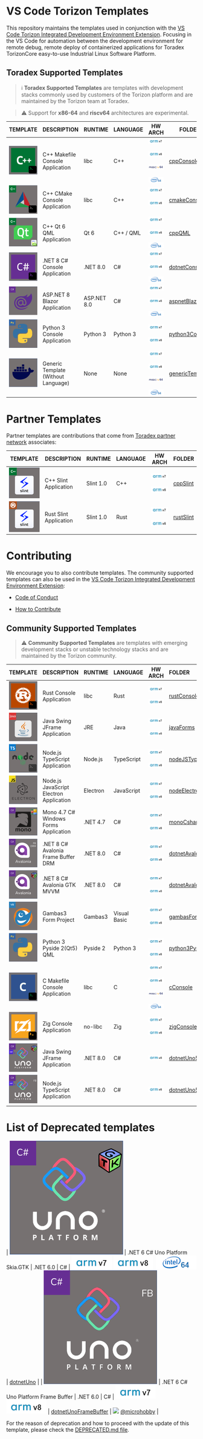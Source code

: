 # VS Code Torizon Templates

This repository maintains the templates used in conjunction with the [VS Code Torizon Integrated Development Environment Extension](https://developer.toradex.com/torizon/application-development/ide-extension/). Focusing in the VS Code for automation between the development environment for remote debug, remote deploy of containerized applications for Toradex TorizonCore easy-to-use Industrial Linux Software Platform.

## Toradex Supported Templates

> ℹ️ **Toradex Supported Templates** are templates with development stacks commonly used by customers of the Torizon platform and are maintained by the Torizon team at Toradex.

> ⚠️ Support for **x86-64** and **riscv64** architectures are experimental.

| TEMPLATE                                    | DESCRIPTION                         | RUNTIME     | LANGUAGE  | HW ARCH                                                                                                                                                                                      | FOLDER                               |
| ------------------------------------------- | ----------------------------------- | ----------- | --------- | -------------------------------------------------------------------------------------------------------------------------------------------------------------------------------------------- | ------------------------------------ |
| ![](assets/img/cppconsole.png?raw=true)     | C++ Makefile Console Application    | libc        | C++       | ![](assets/img/arm32.png?raw=true&id=2) ![](assets/img/arm64.png?raw=true&id=2) ![](assets/img/riscv64.png?raw=true&id=2) ![](assets/img/x8664.png?raw=true&id=2)                            | [cppConsole](./cppConsole)           |
| ![](assets/img/cmakeconsole.png?raw=true)   | C++ CMake Console Application       | libc        | C++       | ![](assets/img/arm32.png?raw=true&id=2) ![](assets/img/arm64.png?raw=true&id=2)                                                                                                              | [cmakeConsole](./cmakeConsole)       |
| ![](assets/img/qt6qml.png?raw=true)         | C++ Qt 6 QML Application            | Qt 6        | C++ / QML | ![](assets/img/arm32.png?raw=true&id=2) ![](assets/img/arm64.png?raw=true&id=2)  ![](assets/img/x8664.png?raw=true&id=2)                                                                     | [cppQML](./cppQML)                   |
| ![](assets/img/dotnetconsole.png?raw=true)  | .NET 8 C# Console Application       | .NET 8.0    | C#        | ![](assets/img/arm32.png?raw=true&id=2) ![](assets/img/arm64.png?raw=true&id=2)  ![](assets/img/x8664.png?raw=true&id=2)                                                                     | [dotnetConsole](./dotnetConsole)     |
| ![](assets/img/aspnetblazor.png?raw=true)   | ASP.NET 8 Blazor Application        | ASP.NET 8.0 | C#        | ![](assets/img/arm32.png?raw=true&id=2) ![](assets/img/arm64.png?raw=true&id=2)  ![](assets/img/x8664.png?raw=true&id=2)                                                                     | [aspnetBlazor](./aspnetBlazor)       |
| ![](assets/img/python3console.png?raw=true) | Python 3 Console Application        | Python 3    | Python 3  | ![](assets/img/arm32.png?raw=true&id=2) ![](assets/img/arm64.png?raw=true&id=2)                                                                                                              | [python3Console](./python3Console)   |
| ![](assets/img/genericTemplate.png?raw=true)| Generic Template (Without Language) | None        | None      | ![](assets/img/arm32.png?raw=true&id=2) ![](assets/img/arm64.png?raw=true&id=2) ![](assets/img/riscv64.png?raw=true&id=2) ![](assets/img/x8664.png?raw=true&id=2)                            | [genericTemplate](./genericTemplate) |


# Partner Templates

Partner templates are contributions that come from [Toradex partner network](https://www.toradex.com/support/partner-network) associates:

| TEMPLATE                                | DESCRIPTION            | RUNTIME   | LANGUAGE | HW ARCH                                                                         | FOLDER                   |
| --------------------------------------- | ---------------------- | --------- | -------- | ------------------------------------------------------------------------------- | ------------------------ |
| ![](assets/img/slint-cpp.png?raw=true)  | C++ Slint Application  | Slint 1.0 | C++      | ![](assets/img/arm32.png?raw=true&id=2) ![](assets/img/arm64.png?raw=true&id=2) | [cppSlint](./cppSlint)   |
| ![](assets/img/slint-rust.png?raw=true) | Rust Slint Application | Slint 1.0 | Rust     | ![](assets/img/arm32.png?raw=true&id=2) ![](assets/img/arm64.png?raw=true&id=2) | [rustSlint](./rustSlint) |



# Contributing

We encourage you to also contribute templates. The community supported templates can also be used in the [VS Code Torizon Integrated Development Environment Extension](https://developer.toradex.com/torizon/application-development/ide-extension/):

- [Code of Conduct](./CODE_OF_CONDUCT.md)

- [How to Contribute](./CONTRIBUTING.md)

## Community Supported Templates

> ⚠️ **Community Supported Templates** are templates with emerging development stacks or unstable technology stacks and are maintained by the Torizon community.

| TEMPLATE                                         | DESCRIPTION                             | RUNTIME  | LANGUAGE     | HW ARCH                                                                                                                                                            | FOLDER                                                   | CONTRIBUTOR                                                                                                  |
| -------------------------------------------------| --------------------------------------- | -------- | ------------ | ------------------------------------------------------------------------------------------------------------------------------------------------------------------ |:-------------------------------------------------------- | ------------------------------------------------------------------------------------------------------------ |
| ![](assets/img/rust-console.png?raw=true)        | Rust Console Application                | libc     | Rust         | ![](assets/img/arm32.png?raw=true&id=2) ![](assets/img/arm64.png?raw=true&id=2)                                                                                    | [rustConsole](./rustConsole)                             | ![](https://avatars.githubusercontent.com/u/19845403?v=4) [@skkywalker](https://www.github.com/skkywalker)    |
| ![](assets/img/jframe.png?raw=true)              | Java Swing JFrame Application           | JRE      | Java         | ![](assets/img/arm32.png?raw=true&id=2) ![](assets/img/arm64.png?raw=true&id=2)                                                                                    | [javaForms](./javaForms)                                 | ![](https://avatars.githubusercontent.com/u/2633321?v=4) [@microhobby](https://www.github.com/microhobby)    |
| ![](assets/img/nodejsts.png?raw=true)            | Node.js TypeScript Application          | Node.js  | TypeScript   | ![](assets/img/arm32.png?raw=true&id=2) ![](assets/img/arm64.png?raw=true&id=2)                                                                                    | [nodeJSTypeScript](./nodeJSTypeScript)                   | ![](https://avatars.githubusercontent.com/u/2633321?v=4) [@microhobby](https://www.github.com/microhobby)    |
| ![](assets/img/electronjs.png?raw=true)          | Node.js JavaScript Electron Application | Electron | JavaScript   | ![](assets/img/arm32.png?raw=true&id=2) ![](assets/img/arm64.png?raw=true&id=2)                                                                                    | [nodeElectron](./nodeElectron)                           | ![](https://avatars.githubusercontent.com/u/2633321?v=4) [@microhobby](https://www.github.com/microhobby)    |
| ![](assets/img/monowinforms.png?raw=true)        | Mono 4.7 C# Windows Forms Application   | .NET 4.7 | C#           | ![](assets/img/arm32.png?raw=true&id=2) ![](assets/img/arm64.png?raw=true&id=2)                                                                                    | [monoCsharpForms](./monoCsharpForms)                     | ![](https://avatars.githubusercontent.com/u/2633321?v=4) [@microhobby](https://www.github.com/microhobby)    |
| ![](assets/img/avaloniafbdrm.png?raw=true)       | .NET 8 C# Avalonia Frame Buffer DRM     | .NET 8.0 | C#           | ![](assets/img/arm32.png?raw=true&id=2) ![](assets/img/arm64.png?raw=true&id=2)                                                                                    | [dotnetAvaloniaFrameBuffer](./dotnetAvaloniaFrameBuffer) | ![](https://avatars.githubusercontent.com/u/2633321?v=4) [@microhobby](https://www.github.com/microhobby)    |
| ![](assets/img/avaloniagtk.png?raw=true)         | .NET 8 C# Avalonia GTK MVVM             | .NET 8.0 | C#           | ![](assets/img/arm32.png?raw=true&id=2) ![](assets/img/arm64.png?raw=true&id=2)                                                                                    | [dotnetAvalonia](./dotnetAvalonia)                       | ![](https://avatars.githubusercontent.com/u/2633321?v=4) [@microhobby](https://www.github.com/microhobby)    |
| ![](assets/img/gambasform.png?raw=true)          | Gambas3 Form Project                    | Gambas3  | Visual Basic | ![](assets/img/arm32.png?raw=true&id=2) ![](assets/img/arm64.png?raw=true&id=2)                                                                                    | [gambasForms](./gambasForms)                             | ![](https://avatars.githubusercontent.com/u/2633321?v=4) [@microhobby](https://www.github.com/microhobby)    |
| ![](assets/img/python3console.png?raw=true)      | Python 3 Pyside 2(Qt5) QML              | Pyside 2 | Python 3     | ![](assets/img/arm32.png?raw=true&id=2) ![](assets/img/arm64.png?raw=true&id=2)                                                                                    | [python3Pyside2QML](./python3Pyside2QML)                 | ![](https://avatars.githubusercontent.com/u/83607022?v=4) [@andreriesco](https://www.github.com/andreriesco) |
| ![](assets/img/cconsole.png?raw=true)            | C Makefile Console Application          | libc     | C            | ![](assets/img/arm32.png?raw=true&id=2) ![](assets/img/arm64.png?raw=true&id=2) ![](assets/img/riscv64.png?raw=true&id=2) ![](assets/img/x8664.png?raw=true&id=2)  | [cConsole](./cConsole)                                   | ![](https://avatars.githubusercontent.com/u/19562097?v=4) [@hiagofranco](https://www.github.com/hiagofranco) |
| ![](assets/img/zig-console.png?raw=true)         | Zig Console Application                 | no-libc  | Zig          | ![](assets/img/arm32.png?raw=true&id=2) ![](assets/img/arm64.png?raw=true&id=2)                                                                                    | [zigConsole](./zigConsole)                               | ![](https://avatars.githubusercontent.com/u/6756180?v=4) [@kassane](https://www.github.com/kassane)          |
| ![](assets/img/unogtk5.png?raw=true)             | Java Swing JFrame Application           | .NET 8.0 | C#           | ![](assets/img/arm64.png?raw=true&id=2)                                                                                                                            | [dotnetUno5](./dotnetUno5)                               | ![](https://avatars.githubusercontent.com/u/2633321?v=4) [@microhobby](https://www.github.com/microhobby)    |
| ![](assets/img/unofbdrm5.png?raw=true)           | Node.js TypeScript Application          | .NET 8.0 | C#           | ![](assets/img/arm64.png?raw=true&id=2)                                                                                                                            | [dotnetUno5FrameBuffer](./dotnetUno5FrameBuffer)         | ![](https://avatars.githubusercontent.com/u/2633321?v=4) [@microhobby](https://www.github.com/microhobby)    |


# List of Deprecated templates

| ![](assets/img/unogtk.png?raw=true)         | .NET 6 C# Uno Platform Skia.GTK     | .NET 6.0    | C#        | ![](assets/img/arm32.png?raw=true&id=2) ![](assets/img/arm64.png?raw=true&id=2)  ![](assets/img/x8664.png?raw=true&id=2)                                                                     | [dotnetUno](./dotnetUno)             |
| ![](assets/img/unofbdrm.png?raw=true)            | .NET 6 C# Uno Platform Frame Buffer     | .NET 6.0 | C#           | ![](assets/img/arm32.png?raw=true&id=2) ![](assets/img/arm64.png?raw=true&id=2)                                                                                    | [dotnetUnoFrameBuffer](./dotnetUnoFrameBuffer)           | ![](https://avatars.githubusercontent.com/u/2633321?v=4) [@microhobby](https://www.github.com/microhobby)    |


For the reason of deprecation and how to proceed with the update of this template, please check the [DEPRECATED.md file](./DEPRECATED.md).
